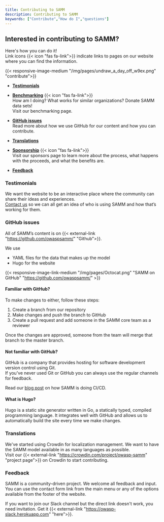 ```yaml
---
title: Contributing to SAMM
description: Contributing to SAMM
keywords: ["Contribute","How do I","questions"]
---
```


## Interested in contributing to SAMM?

Here's how you can do it!  
Link icons {{< icon "fas fa-link">}} indicate links to pages on our website where you can find the information.

{{< responsive-image-medium "/img/pages/undraw_a_day_off_w9ex.png" "contribute">}}

* **<a href="#Testimonials">Testimonials</a>**  

* **[Benchmarking](/benchmarking)</a>**  {{< icon "fas fa-link">}}  
    How am I doing? What works for similar organizations? Donate SAMM data sets!  
    Visit our benchmarking page.

* **<a href="#GitHub">GitHub issues</a>**  
    Read more about how we use GitHub for our content and how you can contribute.

* **<a href="#Translations">Translations</a>**
* **[Sponsorship](/sponsors)**  {{< icon "fas fa-link">}}  
    Visit our sponsors page to learn more about the process, what happens with the proceeds, and what the benefits are.

* **<a href="#Feedback">Feedback</a>**




<a name="Testimonials"></a>

### Testimonials

We want the website to be an interactive place where the community can share their ideas and experiences.  
[Contact us](/contact) so we can all get an idea of who is using SAMM and how that’s working for them.

<a name="GitHub"></a>

### GitHub issues

All of SAMM’s content is on {{< external-link "https://github.com/owaspsamm/" "Github">}}. 


We use 
- YAML files for the data that makes up the model
- Hugo for the website

{{< responsive-image-link-medium "/img/pages/Octocat.png" "SAMM on GitHub" "https://github.com/owaspsamm/" >}}

#### Familiar with GitHub?
To make changes to either, follow these steps:

1. Create a branch from our repository
2. Make changes and push the branch to GitHub
3. Create a pull request and add someone in the SAMM core team as a reviewer

Once the changes are approved, someone from the team will merge that branch to the master branch.

#### Not familiar with GitHub?
GitHub is a company that provides hosting for software development version control using Git.  
If you've never used Git or GitHub you can always use the regular channels for feedback.

Read our [blog post](/blog/2020/03/31/samm-is-doing-cicd/) on how SAMM is doing CI/CD.

#### What is Hugo?
Hugo is a static site generator written in Go, a statically typed, compiled programming language. It integrates well with GitHub and allows us to automatically build the site every time we make changes.

<a name="Translations"></a>

### Translations


We've started using Crowdin for localization management. We want to have the SAMM model available in as many languages as possible.  
Visit our {{< external-link "https://crowdin.com/project/owasp-samm" "project page">}} on Crowdin to start contributing.


<a name="Feedback"></a>

### Feedback

SAMM is a community-driven project. We welcome all feedback and input.
You can use the contact form link from the main menu or any of the options available from the footer of the website.

If you want to join our Slack channel but the direct link doesn't work, you need invitation. Get it {{< external-link "https://owasp-slack.herokuapp.com" "here">}}.